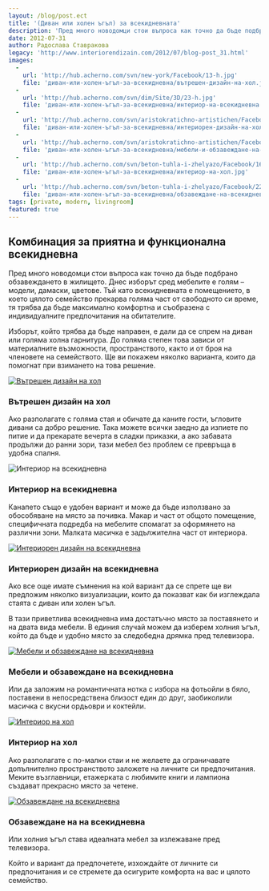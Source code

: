 ```yaml
---
layout: /blog/post.ect
title: '(Диван или холен ъгъл) за всекидневната'
description: 'Пред много новодомци стои въпроса как точно да бъде подбрано обзавеждането в жилището. Днес изборът сред мебелите е голям – модели, дамаски, цветове. Тъй като всекидневната е помещението, в което цялото семейство прекарва голяма част от свободното си време, тя трябва да бъде максимално комфортна и съобразена с индивидуалните предпочитания на обитателите.'
date: 2012-07-31
author: Радослава Ставракова
legacy: 'http://www.interiorendizain.com/2012/07/blog-post_31.html'
images:
  -
    url: 'http://hub.acherno.com/svn/new-york/Facebook/13-h.jpg'
    file: 'диван-или-холен-ъгъл-за-всекидневна/вътрешен-дизайн-на-хол.jpg'
  -
    url: 'http://hub.acherno.com/svn/dim/Site/3D/23-h.jpg'
    file: 'диван-или-холен-ъгъл-за-всекидневна/интериор-на-всекидневна.jpg'
  -
    url: 'http://hub.acherno.com/svn/aristokratichno-artistichen/Facebook/03-h.jpg'
    file: 'диван-или-холен-ъгъл-за-всекидневна/интериорен-дизайн-на-хол.jpg'
  -
    url: 'http://hub.acherno.com/svn/aristokratichno-artistichen/Facebook/02-h.jpg'
    file: 'диван-или-холен-ъгъл-за-всекидневна/мебели-и-обзавеждане-на-всекидневна.jpg'
  -
    url: 'http://hub.acherno.com/svn/beton-tuhla-i-zhelyazo/Facebook/16-h.jpg'
    file: 'диван-или-холен-ъгъл-за-всекидневна/интериор-на-хол.jpg'
  -
    url: 'http://hub.acherno.com/svn/beton-tuhla-i-zhelyazo/Facebook/22-h.jpg'
    file: 'диван-или-холен-ъгъл-за-всекидневна/обзавеждане-на-всекидневна.jpg'
tags: [private, modern, livingroom]
featured: true
---
```

## Комбинация за **приятна** и **функционална всекидневна**
Пред много новодомци стои въпроса как точно да бъде подбрано обзавеждането в жилището. Днес изборът сред мебелите е голям – модели, дамаски, цветове. Тъй като всекидневната е помещението, в което цялото семейство прекарва голяма част от свободното си време, тя трябва да бъде максимално комфортна и съобразена с индивидуалните предпочитания на обитателите.

Изборът, който трябва да бъде направен, е дали да се спрем на диван или голяма холна гарнитура. До голяма степен това зависи от материалните възможности, пространството, както и от броя на членовете на семейството. Ще ви покажем няколко варианта, които да помогнат при взимането на това решение.

[![Вътрешен дизайн на хол](диван-или-холен-ъгъл-за-всекидневна/вътрешен-дизайн-на-хол.jpg)](http://acherno.bg/интериорен-дизайн/апартамент/ню-йорк/интериорен-дизайн.html)
### Вътрешен дизайн на **хол**

Ако разполагате с голяма стая и обичате да каните гости, ъгловите дивани са добро решение. Така можете всички заедно да изпиете по питие и да прекарате вечерта в сладки приказки, а ако забавата продължи до ранни зори, тази мебел без проблем се превръща в удобна спалня.

![Интериор на всекидневна](диван-или-холен-ъгъл-за-всекидневна/интериор-на-всекидневна.jpg)
### Интериор на **всекидневна**

Канапето също е удобен вариант и може да бъде използвано за обособяване на място за почивка. Макар и част от общото помещение, специфичната подредба на мебелите спомагат за оформянето на различни зони. Малката масичка е задължителна част от интериора.

[![Интериорен дизайн на  всекидневна](диван-или-холен-ъгъл-за-всекидневна/интериорен-дизайн-на-хол.jpg)](http://acherno.bg/интериорен-дизайн/апартамент/аристократично-артистичен/интериор.html)
### Интериорен дизайн на **всекидневна**

Ако все още имате съмнения на кой вариант да се спрете ще ви предложим няколко визуализации, които да показват как би изглеждала стаята с диван или холен ъгъл.

В тази приветлива всекидневна има достатъчно място за поставянето и на двата вида мебели. В единия случай можем да изберем холния ъгъл, който да бъде и удобно място за следобедна дрямка пред телевизора.

[![Мебели и обзавеждане на всекидневна](диван-или-холен-ъгъл-за-всекидневна/мебели-и-обзавеждане-на-всекидневна.jpg)](http://acherno.bg/интериорен-дизайн/апартамент/аристократично-артистичен/интериор.html)
### Мебели и обзавеждане на **всекидневна**

Или да заложим на романтичната нотка с избора на фотьойли в бяло, поставени в непосредствена близост един до друг, заобиколили масичка с вкусни ордьоври и коктейли.

[![Интериор на хол](диван-или-холен-ъгъл-за-всекидневна/интериор-на-хол.jpg)](http://acherno.bg/интериорен-дизайн/апартамент/бетон-тухла-и-желязо/интериорен-дизайн.html)
### Интериор на **хол**

Ако разполагате с по-малки стаи и не желаете да ограничавате допълнително пространството заложете на личните си предпочитания. Меките възглавници, етажерката с любимите книги и лампиона създават прекрасно място за четене.

[![Обзавеждане на всекидневна](диван-или-холен-ъгъл-за-всекидневна/обзавеждане-на-всекидневна.jpg)](http://acherno.bg/интериорен-дизайн/апартамент/бетон-тухла-и-желязо/интериорен-дизайн.html)
### Обзавеждане на **на всекидневна**

Или холния ъгъл става идеалната мебел за излежаване пред телевизора. 

Който и вариант да предпочетете, изхождайте от личните си предпочитания и се стремете да осигурите комфорта на вас и цялото семейство.








